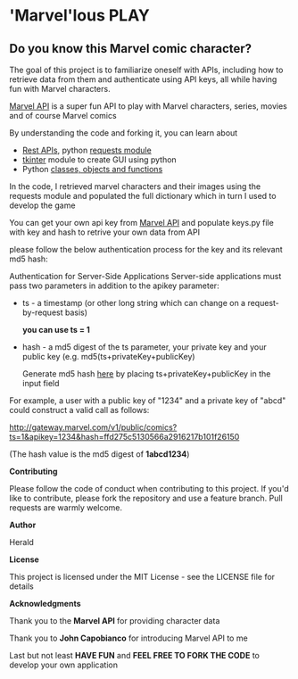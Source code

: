 # 'Marvel'lous PLAY

## Do you know this Marvel comic character?

The goal of this project is to familiarize oneself with APIs, including how to retrieve data from them and authenticate using API keys, all while having fun with Marvel characters.

[Marvel API](https://developer.marvel.com/) is a super fun API to play with Marvel characters, series, movies and of course Marvel comics

By understanding the code and forking it, you can learn about

- [Rest APIs](https://www.freecodecamp.org/news/how-to-use-rest-api/), python [requests module](https://pypi.org/project/requests/)
- [tkinter](https://docs.python.org/3/library/tkinter.html) module to create GUI using python
- Python [classes, objects and functions](https://docs.python.org/3/tutorial/classes.html)

In the code, I retrieved marvel characters and their images using the requests module and populated the full dictionary which in turn I used to develop the game

You can get your own api key from [Marvel API](https://developer.marvel.com/) and populate keys.py file with key and hash to retrive your own data from API

please follow the below authentication process for the key and its relevant md5 hash:

Authentication for Server-Side Applications
Server-side applications must pass two parameters in addition to the apikey parameter:

 - ts - a timestamp (or other long string which can change on a request-by-request basis)

   **you can use ts = 1**
   
 - hash - a md5 digest of the ts parameter, your private key and your public key (e.g. md5(ts+privateKey+publicKey)

   Generate md5 hash [here](https://www.md5.cz/) by placing ts+privateKey+publicKey in the input field

For example, a user with a public key of "1234" and a private key of "abcd" could construct a valid call as follows: 

http://gateway.marvel.com/v1/public/comics?ts=1&apikey=1234&hash=ffd275c5130566a2916217b101f26150

(The hash value is the md5 digest of **1abcd1234**)

**Contributing**

Please follow the code of conduct when contributing to this project.
If you'd like to contribute, please fork the repository and use a feature branch. Pull requests are warmly welcome.

**Author**    

Herald

**License**

This project is licensed under the MIT License - see the LICENSE file for details

**Acknowledgments**

Thank you to the **Marvel API** for providing character data

Thank you to **John Capobianco** for introducing Marvel API to me


Last but not least **HAVE FUN** and **FEEL FREE TO FORK THE CODE** to develop your own application
